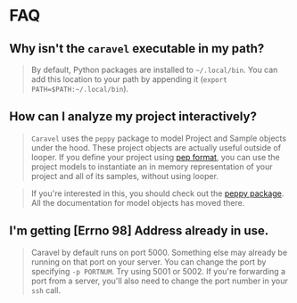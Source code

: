 # FAQ


## Why isn't the ``caravel`` executable in my path?

> By default, Python packages are installed to ``~/.local/bin``. You can add this location to your path by appending it (``export PATH=$PATH:~/.local/bin``).

## How can I analyze my project interactively?
	
> `Caravel` uses the ``peppy`` package to model Project and Sample objects under the hood. These project objects are actually useful outside of looper. If you define your project using [pep format](http://pepkit.github.io), you can use the project models to instantiate an in memory representation of your project and all of its samples, without using looper. 

> If you're interested in this, you should check out the [peppy package](http://peppy.readthedocs.io/en/latest/models.html). All the documentation for model objects has moved there.

## I'm getting [Errno 98] Address already in use.

> Caravel by default runs on port 5000. Something else may already be running on that port on your server. You can change the port by specifying `-p PORTNUM`. Try using 5001 or 5002. If you're forwarding a port from a server, you'll also need to change the port number in your `ssh` call.
